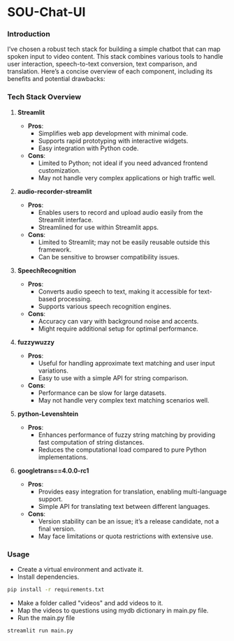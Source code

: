 # SOU-Chat-UI
### Introduction

I’ve chosen a robust tech stack for building a simple chatbot that can map spoken input to video content. This stack combines various tools to handle user interaction, speech-to-text conversion, text comparison, and translation. Here’s a concise overview of each component, including its benefits and potential drawbacks:

### Tech Stack Overview

1. **Streamlit**
   - **Pros**: 
     - Simplifies web app development with minimal code.
     - Supports rapid prototyping with interactive widgets.
     - Easy integration with Python code.
   - **Cons**: 
     - Limited to Python; not ideal if you need advanced frontend customization.
     - May not handle very complex applications or high traffic well.

2. **audio-recorder-streamlit**
   - **Pros**: 
     - Enables users to record and upload audio easily from the Streamlit interface.
     - Streamlined for use within Streamlit apps.
   - **Cons**: 
     - Limited to Streamlit; may not be easily reusable outside this framework.
     - Can be sensitive to browser compatibility issues.

3. **SpeechRecognition**
   - **Pros**: 
     - Converts audio speech to text, making it accessible for text-based processing.
     - Supports various speech recognition engines.
   - **Cons**: 
     - Accuracy can vary with background noise and accents.
     - Might require additional setup for optimal performance.

4. **fuzzywuzzy**
   - **Pros**: 
     - Useful for handling approximate text matching and user input variations.
     - Easy to use with a simple API for string comparison.
   - **Cons**: 
     - Performance can be slow for large datasets.
     - May not handle very complex text matching scenarios well.

5. **python-Levenshtein**
   - **Pros**: 
     - Enhances performance of fuzzy string matching by providing fast computation of string distances.
     - Reduces the computational load compared to pure Python implementations.
 
6. **googletrans==4.0.0-rc1**
   - **Pros**: 
     - Provides easy integration for translation, enabling multi-language support.
     - Simple API for translating text between different languages.
   - **Cons**: 
     - Version stability can be an issue; it’s a release candidate, not a final version.
     - May face limitations or quota restrictions with extensive use.

### Usage
- Create a virtual environment and activate it.
- Install dependencies.
```bash
pip install -r requirements.txt
```
- Make a folder called "videos" and add videos to it.
- Map the videos to questions using mydb dictionary in main.py file.
- Run the main.py file
```
streamlit run main.py
```
